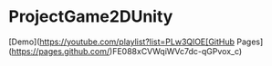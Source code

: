 # ProjectGame2DUnity

[Demo](https://youtube.com/playlist?list=PLw3QlOE[GitHub Pages](https://pages.github.com/)FE088xCVWqiWVc7dc-qGPvox_c)
